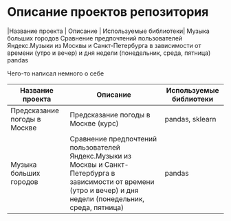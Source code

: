 # Описание проектов репозитория


|Название проекта	| Описание	| Используемые библиотеки|
Музыка больших городов	Сравнение предпочтений пользователей Яндекс.Музыки из Москвы и Санкт-Петербурга в зависимости от времени (утро и вечер) и дня недели (понедельник, среда, пятница)	pandas

Чего-то написал немного о себе

| Название проекта| Описание | Используемые библиотеки |
| - | - |-|
| Предсказание погоды в Москве | Предсказание погоды в Москве (курс) | pandas, sklearn |
| Музыка больших городов | Сравнение предпочтений пользователей Яндекс.Музыки из Москвы и Санкт-Петербурга в зависимости от времени (утро и вечер) и дня недели (понедельник, среда, пятница) | pandas |
